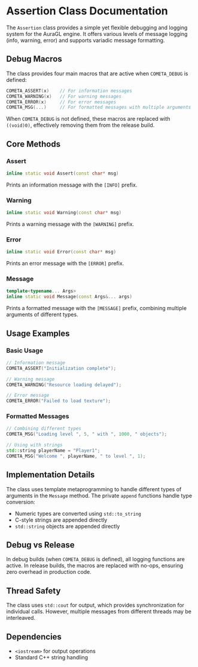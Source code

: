 # Assertion Class Documentation

The `Assertion` class provides a simple yet flexible debugging and logging system for the AuraGL engine. It offers various levels of message logging (info, warning, error) and supports variadic message formatting.

## Debug Macros

The class provides four main macros that are active when `COMETA_DEBUG` is defined:

```cpp
COMETA_ASSERT(x)    // For information messages
COMETA_WARNING(x)   // For warning messages
COMETA_ERROR(x)     // For error messages
COMETA_MSG(...)     // For formatted messages with multiple arguments
```

When `COMETA_DEBUG` is not defined, these macros are replaced with `((void)0)`, effectively removing them from the release build.

## Core Methods

### Assert
```cpp
inline static void Assert(const char* msg)
```
Prints an information message with the `[INFO]` prefix.

### Warning
```cpp
inline static void Warning(const char* msg)
```
Prints a warning message with the `[WARNING]` prefix.

### Error
```cpp
inline static void Error(const char* msg)
```
Prints an error message with the `[ERROR]` prefix.

### Message
```cpp
template<typename... Args>
inline static void Message(const Args&... args)
```
Prints a formatted message with the `[MESSAGE]` prefix, combining multiple arguments of different types.

## Usage Examples

### Basic Usage
```cpp
// Information message
COMETA_ASSERT("Initialization complete");

// Warning message
COMETA_WARNING("Resource loading delayed");

// Error message
COMETA_ERROR("Failed to load texture");
```

### Formatted Messages
```cpp
// Combining different types
COMETA_MSG("Loading level ", 5, " with ", 1000, " objects");

// Using with strings
std::string playerName = "Player1";
COMETA_MSG("Welcome ", playerName, " to level ", 1);
```

## Implementation Details

The class uses template metaprogramming to handle different types of arguments in the `Message` method. The private `append` functions handle type conversion:

- Numeric types are converted using `std::to_string`
- C-style strings are appended directly
- `std::string` objects are appended directly

## Debug vs Release

In debug builds (when `COMETA_DEBUG` is defined), all logging functions are active. In release builds, the macros are replaced with no-ops, ensuring zero overhead in production code.

## Thread Safety

The class uses `std::cout` for output, which provides synchronization for individual calls. However, multiple messages from different threads may be interleaved.

## Dependencies

- `<iostream>` for output operations
- Standard C++ string handling
